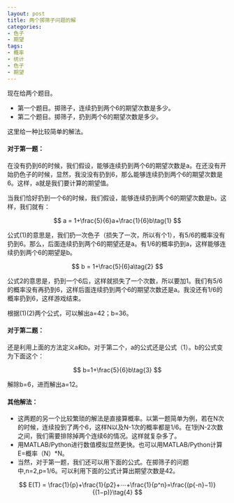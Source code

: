 ```yaml
---
layout: post
title: 两个掷筛子问题的解
categories:
- 色子
- 期望
tags:
- 概率
- 统计
- 色子
- 期望
---
```


现在给两个题目。

* 第一个题目。掷筛子，连续扔到两个6的期望次数是多少。
* 第二个题目。掷筛子，扔到两个6的期望次数是多少。

这里给一种比较简单的解法。

#### 对于第一题：

在没有扔到6的时候，我们假设，能够连续扔到两个6的期望次数是a。在还没有开始扔色子的时候，显然，我没没有扔到6，那么能够连续扔到两个6的期望次数是6。这样，a就是我们要计算的期望值。

当我们恰好扔到一个6的时候，我们假设，能够连续扔到两个6的期望次数是b。这样，我们就有：



$$
a = 1+\frac{5}{6}a+\frac{1}{6}b\tag{1}
$$

公式(1)的意思是，我们扔一次色子（损失了一次，所以有个1），有5/6的概率没有扔到6。那么，后面连续扔到两个6的期望还是a。有1/6的概率扔到a，这样能够连续扔到两个6的期望是b。

$$
b = 1+\frac{5}{6}a\tag{2}
$$

公式2的意思是，扔到一个6后，这样就损失了一个次数，所以要加1。我们有5/6的概率没有再扔到6，这样后面连续扔到两个6的期望次数还是a。我没还有1/6的概率扔到6，这样游戏结束。

根据(1)(2)两个公式，可以解出a=42；b=36。

#### 对于第二题：

还是利用上面的方法定义a和b。对于第二个，a的公式还是公式（1）。b的公式变为下面这个：

$$
b=1+\frac{5}{6}b\tag{3}
$$

解除b=6，进而解出a=12。

#### 其他解法：

* 这两题的另一个比较繁琐的解法是直接算概率。以第一题简单为例，若在N次的时候，连续投到了两个6，这样N以及N-1次的概率都是1/6。在1到N-2次数之间，我们需要排除掉两个连续6的情况。这样就复杂多了。
* 用MATLAB/Python进行数值模拟显然更快。也可以用MATLAB/Python计算E=概率（N）*N。
* 当然，对于第一题，我们还可以用下面的公式。在掷筛子的问题中,n=2,p=1/6。可以利用下面的公式计算出期望次数是42。

$$
E(T) = \frac{1}{p}+\frac{1}{p2}+⋯+\frac{1}{p^n}=\frac{(p{-n}−1)}{(1−p)}\tag{4}
$$